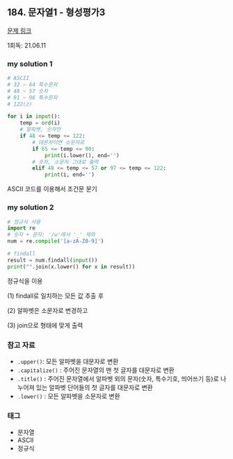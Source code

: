 ## 184. 문자열1 - 형성평가3

[문제 링크](http://www.jungol.co.kr/bbs/board.php?bo_table=pbank&wr_id=84&sca=10e0)

1회독: 21.06.11



### my solution 1

```python
# ASCII
# 32 ~ 64 특수문자
# 48 ~ 57 숫자
# 91 ~ 96 특수문자
# 122(z)

for i in input():
    temp = ord(i)
    # 알파벳, 숫자만
    if 48 <= temp <= 122:
        # 대문자이면 소문자로
        if 65 <= temp <= 90:
            print(i.lower(), end='')
        # 숫자, 소문자 그대로 출력
        elif 48 <= temp <= 57 or 97 <= temp <= 122:
            print(i, end='')
```

ASCII 코드를 이용해서 조건문 분기

### my solution 2

```python
# 정규식 사용
import re
# 숫자 + 문자: '/w'에서 '_' 제외
num = re.compile('[a-zA-Z0-9]')

# findall
result = num.findall(input())
print("".join(x.lower() for x in result))
```

정규식을 이용 

(1) findall로 일치하는 모든 값 추출 후 

(2) 알파벳은 소문자로 변경하고 

(3) join으로 형태에 맞게 출력



### 참고 자료

- `.upper()`: 모든 알파벳을 대문자로 변환
- `.capitalize()` : 주어진 문자열의 맨 첫 글자를 대문자로 변환
- `.title()` : 주어진 문자열에서 알파벳 외의 문자(숫자, 특수기호, 띄어쓰기 등)로 나누어져 있는 알파벳 단어들의 첫 글자를 대문자로 변환
- `.lower()` : 모든 알파벳을 소문자로 변환



### 태그

- 문자열
- ASCII
- 정규식